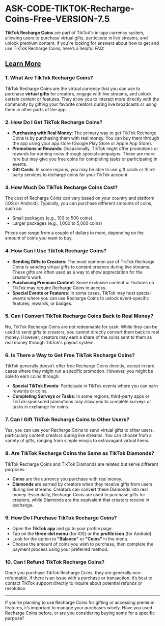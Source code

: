 # ASK-CODE-TIKTOK-Recharge-Coins-Free-VERSION-7.5
<p><strong>TikTok Recharge Coins</strong> are part of TikTok's in-app currency system, allowing users to purchase virtual gifts, participate in live streams, and unlock premium content. If you're looking for answers about how to get and use TikTok Recharge Coins, here&rsquo;s a helpful FAQ:</p>
<h2><a href="https://allresources.xyz/tiktokcoins.html/">Learn More</a></h2>
<h3>1. <strong>What Are TikTok Recharge Coins?</strong></h3>
<p>TikTok Recharge Coins are the virtual currency that you can use to purchase <strong>virtual gifts</strong> for creators, engage with live streams, and unlock certain content or features. They allow you to interact more directly with the community by gifting your favorite creators during live broadcasts or using them in other parts of the app.</p>
<h3>2. <strong>How Do I Get TikTok Recharge Coins?</strong></h3>
<ul>
<li><strong>Purchasing with Real Money</strong>: The primary way to get TikTok Recharge Coins is by purchasing them with real money. You can buy them through the app using your app store (Google Play Store or Apple App Store).</li>
<li><strong>Promotions or Rewards</strong>: Occasionally, TikTok might offer promotions or rewards for earning coins through special campaigns. These are more rare but may give you free coins for completing tasks or participating in events.</li>
<li><strong>Gift Cards</strong>: In some regions, you may be able to use gift cards or third-party services to recharge coins for your TikTok account.</li>
</ul>
<h3>3. <strong>How Much Do TikTok Recharge Coins Cost?</strong></h3>
<p>The cost of Recharge Coins can vary based on your country and platform (iOS or Android). Typically, you can purchase different amounts of coins, such as:</p>
<ul>
<li>Small packages (e.g., 100 to 500 coins)</li>
<li>Larger packages (e.g., 1,000 to 5,000 coins)</li>
</ul>
<p>Prices can range from a couple of dollars to more, depending on the amount of coins you want to buy.</p>
<h3>4. <strong>How Can I Use TikTok Recharge Coins?</strong></h3>
<ul>
<li><strong>Sending Gifts to Creators</strong>: The most common use of TikTok Recharge Coins is sending virtual gifts to content creators during live streams. These gifts are often used as a way to show appreciation for the creator&rsquo;s work.</li>
<li><strong>Purchasing Premium Content</strong>: Some exclusive content or features on TikTok may require Recharge Coins to access.</li>
<li><strong>Special Events or Features</strong>: In some cases, TikTok may host special events where you can use Recharge Coins to unlock event-specific features, rewards, or badges.</li>
</ul>
<h3>5. <strong>Can I Convert TikTok Recharge Coins Back to Real Money?</strong></h3>
<p>No, TikTok Recharge Coins are not redeemable for cash. While they can be used to send gifts to creators, you cannot directly convert them back to real money. However, creators may earn a share of the coins sent to them as real money through TikTok's payout system.</p>
<h3>6. <strong>Is There a Way to Get Free TikTok Recharge Coins?</strong></h3>
<p>TikTok generally doesn&rsquo;t offer free Recharge Coins directly, except in rare cases where they might run a specific promotion. However, you might be able to earn coins through:</p>
<ul>
<li><strong>Special TikTok Events</strong>: Participate in TikTok events where you can earn rewards or coins.</li>
<li><strong>Completing Surveys or Tasks</strong>: In some regions, third-party apps or TikTok-sponsored promotions may allow you to complete surveys or tasks in exchange for coins.</li>
</ul>
<h3>7. <strong>Can I Gift TikTok Recharge Coins to Other Users?</strong></h3>
<p>Yes, you can use your Recharge Coins to send virtual gifts to other users, particularly content creators during live streams. You can choose from a variety of gifts, ranging from simple emojis to extravagant virtual items.</p>
<h3>8. <strong>Are TikTok Recharge Coins the Same as TikTok Diamonds?</strong></h3>
<p>TikTok Recharge Coins and TikTok Diamonds are related but serve different purposes:</p>
<ul>
<li><strong>Coins</strong> are the currency you purchase with real money.</li>
<li><strong>Diamonds</strong> are earned by creators when they receive gifts from users during live streams. Creators can convert these Diamonds into real money. Essentially, Recharge Coins are used to purchase gifts for creators, while Diamonds are the equivalent that creators receive in exchange.</li>
</ul>
<h3>9. <strong>How Do I Purchase TikTok Recharge Coins?</strong></h3>
<ul>
<li>Open the <strong>TikTok app</strong> and go to your profile page.</li>
<li>Tap on the <strong>three-dot menu</strong> (for iOS) or the <strong>profile icon</strong> (for Android).</li>
<li>Look for the option to <strong>"Balance"</strong> or <strong>"Coins"</strong> in the menu.</li>
<li>Choose the amount of coins you wish to purchase, then complete the payment process using your preferred method.</li>
</ul>
<h3>10. <strong>Can I Refund TikTok Recharge Coins?</strong></h3>
<p>Once you purchase TikTok Recharge Coins, they are generally non-refundable. If there is an issue with a purchase or transaction, it&rsquo;s best to contact TikTok support directly to inquire about potential refunds or resolution.</p>
<hr />
<p>If you're planning to use Recharge Coins for gifting or accessing premium features, it&rsquo;s important to manage your purchases wisely. Have you used Recharge Coins before, or are you considering buying some for a specific purpose?</p>
